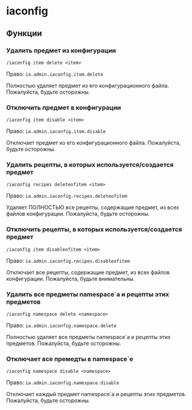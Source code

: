 # iaconfig

## Функции

### Удалить предмет из конфигурации

`/iaconfig item delete <item>`

Право: `ia.admin.iaconfig.item.delete`

Полностью удаляет предмет из его конфигурационного файла. Пожалуйста, будьте осторожны.

### Отключить предмет в конфигурации

`/iaconfig item disable <item>`

Право: `ia.admin.iaconfig.item.disable`

Отключает предмет из его конфигурационного файла. Пожалуйста, будьте осторожны.

### Удалить рецепты, в которых используется/создается предмет

`/iaconfig recipes deleteofitem <item>`

Право: `ia.admin.iaconfig.recipes.deleteofitem`

Удаляет ПОЛНОСТЬЮ все рецепты, содержащие предмет, из всех файлов конфигурации. Пожалуйста, будьте осторожны.

### Отключить рецепты, в которых используется/создается предмет

`/iaconfig item disableofitem <item>`

Право: `ia.admin.iaconfig.recipes.disableofitem`

Отключает все рецепты, содержащие предмет, из всех файлов конфигурации. Пожалуйста, будьте внимательны.

### Удалить все предметы namespace`а и рецепты этих предметов

`/iaconfig namespace delete <namespace>`

Право: `ia.admin.iaconfig.namespace.delete`

Полностью удаляет все предметы namespace`а и рецепты этих предметов. Пожалуйста, будьте осторожны.

### Отключает все премедты в namespace`е

`/iaconfig namespace disable <namespace>`

Право: `ia.admin.iaconfig.namespace.disable`

Отключает каждый предмет namespace`а и рецепты этих предметов. Пожалуйста, будьте осторожны.

